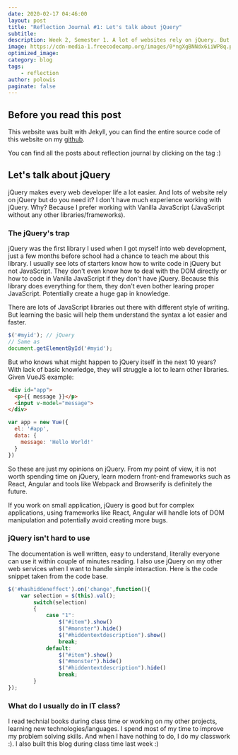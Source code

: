 ```yaml
---
date: 2020-02-17 04:46:00
layout: post
title: "Reflection Journal #1: Let's talk about jQuery"
subtitle:
description: Week 2, Semester 1. A lot of websites rely on jQuery. But is it neccessary to learn it?
image: https://cdn-media-1.freecodecamp.org/images/0*ngXgBNNdx6iiWP8q.png
optimized_image:
category: blog
tags:
    - reflection
author: polowis
paginate: false
---
```


## Before you read this post

This website was built with Jekyll, you can find the entire source code of this website on my [github](https://github.com/polowis/blog). 

You can find all the posts about reflection journal by clicking on the tag :)

## Let's talk about jQuery 
jQuery makes every web developer life a lot easier. And lots of website rely on jQuery but do you need it? I don't have much experience working with jQuery. Why? Because I prefer working with Vanilla JavaScript (JavaScript without any other libraries/frameworks).

### The jQuery's trap
jQuery was the first library I used when I got myself into web development, just a few months before school had a chance to teach me about this library. I usually see lots of starters know how to write code in jQuery but not JavaScript. They don't even know how to deal with the DOM directly or how to code in Vanilla JavaScript if they don't have jQuery. Because this library does everything for them, they don't even bother learing proper JavaScript. Potentially create a huge gap in knowledge. 

There are lots of JavaScript libraries out there with different style of writing. But learning the basic will help them understand the syntax a lot easier and faster. 
```js
$('#myid'); // jQuery
// Same as 
document.getElementById('#myid');
```
But who knows what might happen to jQuery itself in the next 10 years? With lack of basic knowledge, they will struggle a lot to learn other libraries. Given VueJS example:
```html
<div id="app">
  <p>{{ message }}</p>
  <input v-model="message">
</div>

```
```js
var app = new Vue({
  el: '#app',
  data: {
    message: 'Hello World!'
  }
})
```

So these are just my opinions on jQuery. From my point of view, it is not worth spending time on jQuery, learn modern front-end frameworks such as React, Angular and tools like Webpack and Browserify is definitely the future. 

If you work on small application, jQuery is good but for complex applications, using frameworks like React, Angular will handle lots of DOM manipulation and potentially avoid creating more bugs. 

### jQuery isn't hard to use

The documentation is well written, easy to understand, literally everyone can use it within couple of minutes reading. I also use jQuery on my other web services when I want to handle simple interaction. Here is the code snippet taken from the code base. 

```js
$('#hashiddeneffect').on('change',function(){
	var selection = $(this).val();
		switch(selection)
		{
			case "1":
				$("#item").show()
				$("#monster").hide()
				$("#hiddentextdescription").show()
				break;
			default:
				$("#item").show()
				$("#monster").hide()
				$("#hiddentextdescription").hide()
				break;
		}
});
```
### What do I usually do in IT class?
I read technial books during class time or working on my other projects, learning new technologies/languages. I spend most of my time to improve my problem solving skills. And when I have nothing to do, I do my classwork :). I also built this blog during class time last week :)




